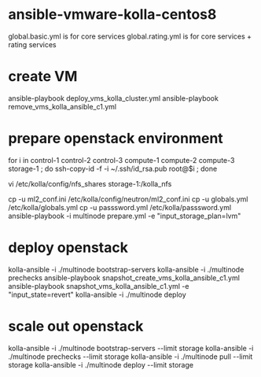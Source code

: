 # ansible-vmware-kolla-centos8
global.basic.yml is for core services
global.rating.yml is for core services + rating services

# create VM 
ansible-playbook deploy_vms_kolla_cluster.yml
ansible-playbook remove_vms_kolla_ansible_c1.yml

# prepare openstack environment
for i in control-1 control-2 control-3 compute-1 compute-2 compute-3 storage-1 ;
do 
  ssh-copy-id -f -i ~/.ssh/id_rsa.pub root@$i ; 
done

vi /etc/kolla/config/nfs_shares
storage-1:/kolla_nfs

cp -u ml2_conf.ini /etc/kolla/config/neutron/ml2_conf.ini 
cp -u globals.yml /etc/kolla/globals.yml
cp -u passsword.yml /etc/kolla/passsword.yml
ansible-playbook -i multinode prepare.yml -e "input_storage_plan=lvm"
# deploy openstack
kolla-ansible -i ./multinode bootstrap-servers
kolla-ansible -i ./multinode prechecks
ansible-playbook snapshot_create_vms_kolla_ansible_c1.yml
ansible-playbook snapshot_vms_kolla_ansible_c1.yml -e "input_state=revert"
kolla-ansible -i ./multinode deploy

# scale out openstack
kolla-ansible -i ./multinode bootstrap-servers --limit storage
kolla-ansible -i ./multinode prechecks --limit storage
kolla-ansible -i ./multinode pull --limit storage
kolla-ansible -i ./multinode deploy --limit storage

